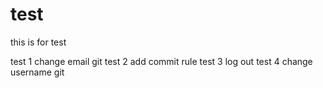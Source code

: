 # test
this is for test

test 1 change email git
test 2 add commit rule
test 3 log out
test 4 change username git